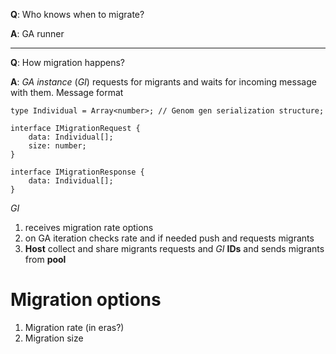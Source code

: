 
**Q**: Who knows when to migrate?

**A**: GA runner

---

**Q**: How migration happens?

**A**: _GA instance_ (_GI_) requests for migrants and waits for incoming message with them.
Message format 
```
type Individual = Array<number>; // Genom gen serialization structure;

interface IMigrationRequest {
    data: Individual[];
    size: number;
}

interface IMigrationResponse {
    data: Individual[];
}
```
_GI_ 
1) receives migration rate options
2) on GA iteration checks rate and if needed push and requests migrants 
3) **Host** collect and share migrants requests and _GI_ **IDs** and sends migrants from **pool**

# Migration options
1) Migration rate (in eras?)
2) Migration size
